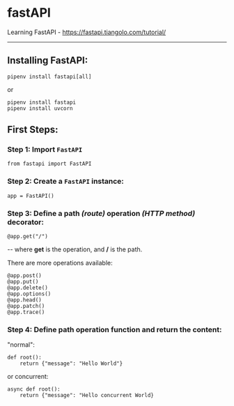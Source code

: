 # fastAPI
Learning FastAPI - https://fastapi.tiangolo.com/tutorial/

<hr>

## Installing FastAPI:

    pipenv install fastapi[all]

or 

    pipenv install fastapi
    pipenv install uvcorn

## First Steps: <br>

### Step 1: Import ```FastAPI```

    from fastapi import FastAPI

### Step 2: Create a ```FastAPI``` instance:

    app = FastAPI()

### Step 3: Define a <strong>path</strong> <i>(route)</i> <strong>operation</strong> <i>(HTTP method)</i> decorator:

    @app.get("/")

-- where <strong>get</strong> is the operation, and <strong>/</strong> is the path. 

There are more operations available:
```
@app.post()
@app.put()
@app.delete()
@app.options()
@app.head()
@app.patch()
@app.trace()
```

### Step 4: Define <strong>path operation function</strong> and return the content:


"normal": 

    def root():
        return {"message": "Hello World"}

or concurrent:

    async def root():
        return {"message": "Hello concurrent World}
    
